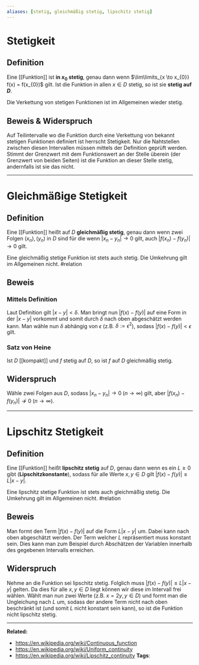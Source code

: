 ```yaml
---
aliases: [stetig, gleichmäßig stetig, lipschitz stetig]
---
```


# Stetigkeit
## Definition
Eine [[Funktion]] ist **in $x_{0}$ stetig**, genau dann wenn $\lim\limits_{x \to x_{0}} f(x) = f(x_{0})$ gilt. Ist die Funktion in allen $x \in D$ stetig, so ist sie **stetig auf $D$**.

Die Verkettung von stetigen Funktionen ist im Allgemeinen wieder stetig.

## Beweis & Widerspruch
Auf Teilintervalle wo die Funktion durch eine Verkettung von bekannt stetigen Funktionen definiert ist herrscht Stetigkeit. Nur die Nahtstellen zwischen diesen Intervallen müssen mittels der Definition geprüft werden. Stimmt der Grenzwert mit dem Funktionswert an der Stelle überein (der Grenzwert von beiden Seiten) ist die Funktion an dieser Stelle stetig, andernfalls ist sie das nicht.

---
# Gleichmäßige Stetigkeit
## Definition
Eine [[Funktion]] heißt auf $D$ **gleichmäßig stetig**, genau dann wenn zwei Folgen $(x_{n}), (y_{n})$ in $D$ sind für die wenn $|x_{n} - y_{n}| \to 0$ gilt, auch $|f(x_{n}) - f(y_{n})| \to 0$ gilt.

Eine gleichmäßig stetige Funktion ist stets auch stetig. Die Umkehrung gilt im Allgemeinen nicht. #relation

## Beweis
### Mittels Definition
Laut Definition gilt $|x-y| < \delta$. Man bringt nun $|f(x) - f(y)|$ auf eine Form in der $|x-y|$ vorkommt und somit durch $\delta$ nach oben abgeschätzt werden kann. Man wähle nun $\delta$ abhängig von $\epsilon$ (z.B. $\delta := \epsilon^{2}$), sodass $|f(x) - f(y)| < \epsilon$ gilt.
### Satz von Heine
Ist $D$ [[kompakt]] und $f$ stetig auf $D$, so ist $f$ auf $D$ gleichmäßig stetig.

## Widerspruch
Wähle zwei Folgen aus $D$, sodass $|x_{n}-y_{n}| \to 0 \; (n \to \infty)$ gilt, aber $|f(x_{n}) - f(y_{n})| \not\to 0 \; (n \to \infty)$.

---
# Lipschitz Stetigkeit
## Definition
Eine [[Funktion]] heißt **lipschitz stetig** auf $D$, genau dann wenn es ein $L \geq 0$ gibt (**Lipschitzkonstante**), sodass für alle Werte $x,y \in D$ gilt $|f(x) - f(y)| \leq L |x-y|$.

Eine lipschitz stetige Funktion ist stets auch gleichmäßig stetig. Die Umkehrung gilt im Allgemeinen nicht. #relation 

## Beweis
Man formt den Term $|f(x) - f(y)|$ auf die Form $L|x-y|$ um. Dabei kann nach oben abgeschätzt werden. Der Term welcher $L$ repräsentiert muss konstant sein. Dies kann man zum Beispiel durch Abschätzen der Variablen innerhalb des gegebenen Intervalls erreichen.

## Widerspruch
Nehme an die Funktion sei lipschitz stetig. Folglich muss $|f(x) - f(y)| \leq L |x-y|$ gelten. Da dies für alle $x,y \in D$ liegt können wir diese im Intervall frei wählen. Wählt man nun zwei Werte (z.B. $x=2y, y \in D$) und formt man die Ungleichung nach $L$ um, sodass der andere Term nicht nach oben beschränkt ist (und somit $L$ nicht konstant sein kann), so ist die Funktion nicht lipschitz stetig.

---
**Related:**
- https://en.wikipedia.org/wiki/Continuous_function
- https://en.wikipedia.org/wiki/Uniform_continuity
- https://en.wikipedia.org/wiki/Lipschitz_continuity
**Tags**: 
